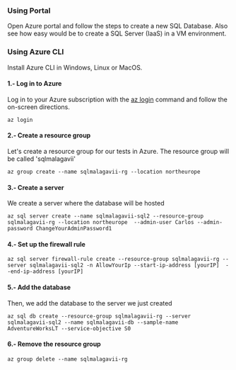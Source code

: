 
### Using Portal
Open Azure portal and follow the steps to create a new SQL Database. Also see how easy would be to create a SQL Server (IaaS) in a VM environment.

### Using Azure CLI
Install Azure CLI in Windows, Linux or MacOS.

#### 1.- Log in to Azure

Log in to your Azure subscription with the [az login](https://docs.microsoft.com/en-us/azure/cli/azure/#login) command and follow the on-screen directions.

```azurecli
az login
```

#### 2.- Create a resource group

Let's create a resource group for our tests in Azure. The resource group will be called 'sqlmalagavii'

```azurecli
az group create --name sqlmalagavii-rg --location northeurope
```

#### 3.- Create a server

We create a server where the database will be hosted

```azurecli
az sql server create --name sqlmalagavii-sql2 --resource-group sqlmalagavii-rg --location northeurope  --admin-user Carlos --admin-password ChangeYourAdminPassword1
```

#### 4.- Set up the firewall rule

```azurecli
az sql server firewall-rule create --resource-group sqlmalagavii-rg --server sqlmalagavii-sql2 -n AllowYourIp --start-ip-address [yourIP]  --end-ip-address [yourIP]
```

#### 5.- Add the database

Then, we add the database to the server we just created

```azurecli
az sql db create --resource-group sqlmalagavii-rg --server sqlmalagavii-sql2 --name sqlmalagavii-db --sample-name AdventureWorksLT --service-objective S0
```

#### 6.- Remove the resource group

```azurecli
az group delete --name sqlmalagavii-rg
```
